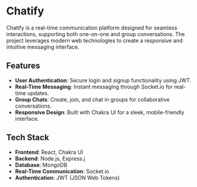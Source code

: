 # Chatify

Chatify is a real-time communication platform designed for seamless interactions, supporting both one-on-one and group conversations. The project leverages modern web technologies to create a responsive and intuitive messaging interface.

## Features

- **User Authentication**: Secure login and signup functionality using JWT.
- **Real-Time Messaging**: Instant messaging through Socket.io for real-time updates.
- **Group Chats**: Create, join, and chat in groups for collaborative conversations.
- **Responsive Design**: Built with Chakra UI for a sleek, mobile-friendly interface.

## Tech Stack

- **Frontend**: React, Chakra UI
- **Backend**: Node.js, Express.j
- **Database**: MongoDB
- **Real-Time Communication**: Socket.io
- **Authentication**: JWT (JSON Web Tokens)

